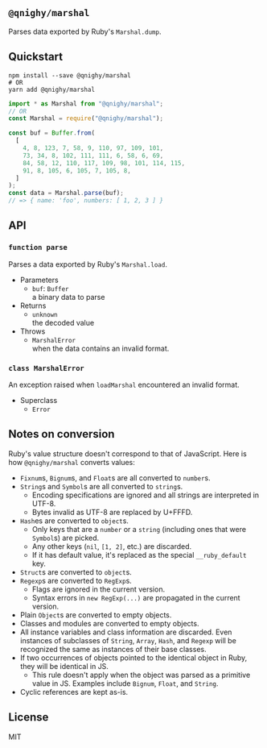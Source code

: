## `@qnighy/marshal`

Parses data exported by Ruby's `Marshal.dump`.

## Quickstart

```
npm install --save @qnighy/marshal
# OR
yarn add @qnighy/marshal
```

```javascript
import * as Marshal from "@qnighy/marshal";
// OR
const Marshal = require("@qnighy/marshal");

const buf = Buffer.from(
  [
    4, 8, 123, 7, 58, 9, 110, 97, 109, 101,
    73, 34, 8, 102, 111, 111, 6, 58, 6, 69,
    84, 58, 12, 110, 117, 109, 98, 101, 114, 115,
    91, 8, 105, 6, 105, 7, 105, 8,
  ]
);
const data = Marshal.parse(buf);
// => { name: 'foo', numbers: [ 1, 2, 3 ] }
```

## API

### `function parse`

Parses a data exported by Ruby's `Marshal.load`.

- Parameters
  - `buf`: `Buffer` <br>
    a binary data to parse
- Returns
  - `unknown` <br>
    the decoded value
- Throws
  - `MarshalError` <br>
    when the data contains an invalid format.

### `class MarshalError`

An exception raised when `loadMarshal` encountered an invalid format.

- Superclass
  - `Error`

## Notes on conversion

Ruby's value structure doesn't correspond to that of JavaScript. Here is how `@qnighy/marshal` converts values:

- `Fixnum`s, `Bignum`s, and `Float`s are all converted to `number`s.
- `String`s and `Symbol`s are all converted to `string`s.
  - Encoding specifications are ignored and all strings are interpreted in UTF-8.
  - Bytes invalid as UTF-8 are replaced by U+FFFD.
- `Hash`es are converted to `object`s.
  - Only keys that are a `number` or a `string` (including ones that were `Symbol`s) are picked.
  - Any other keys (`nil`, `[1, 2]`, etc.) are discarded.
  - If it has default value, it's replaced as the special `__ruby_default` key.
- `Struct`s are converted to `object`s.
- `Regexp`s are converted to `RegExp`s.
  - Flags are ignored in the current version.
  - Syntax errors in `new RegExp(...)` are propagated in the current version.
- Plain `Object`s are converted to empty objects.
- Classes and modules are converted to empty objects.
- All instance variables and class information are discarded.
  Even instances of subclasses of `String`, `Array`, `Hash`, and `Regexp` will be
  recognized the same as instances of their base classes.
- If two occurrences of objects pointed to the identical object in Ruby, they will be identical in JS.
  - This rule doesn't apply when the object was parsed as a primitive value in JS.
    Examples include `Bignum`, `Float`, and `String`.
- Cyclic references are kept as-is.

## License

MIT

